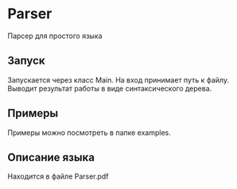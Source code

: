 # Parser
Парсер для простого языка
## Запуск
Запускается через класс Main. На вход принимает путь к файлу. Выводит результат работы в виде синтаксического дерева.
## Примеры
Примеры можно посмотреть в папке examples.
## Описание языка 
Находится в файле Parser.pdf
